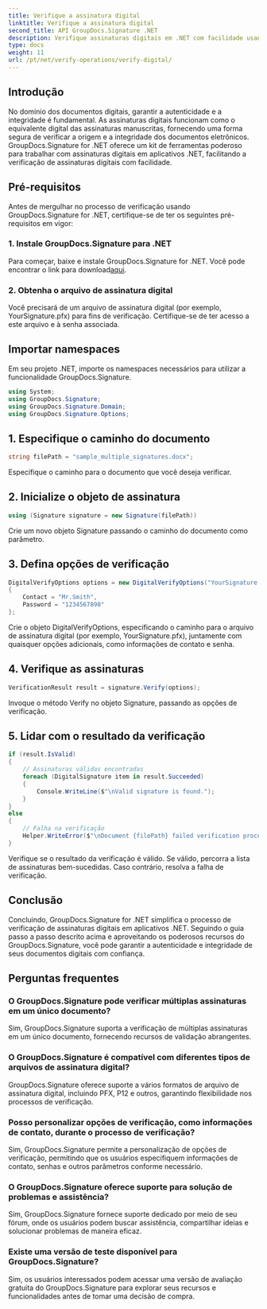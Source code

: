 ```yaml
---
title: Verifique a assinatura digital
linktitle: Verifique a assinatura digital
second_title: API GroupDocs.Signature .NET
description: Verifique assinaturas digitais em .NET com facilidade usando GroupDocs.Signature. Garanta a autenticidade e integridade dos documentos sem esforço.
type: docs
weight: 11
url: /pt/net/verify-operations/verify-digital/
---
```

## Introdução
No domínio dos documentos digitais, garantir a autenticidade e a integridade é fundamental. As assinaturas digitais funcionam como o equivalente digital das assinaturas manuscritas, fornecendo uma forma segura de verificar a origem e a integridade dos documentos eletrônicos. GroupDocs.Signature for .NET oferece um kit de ferramentas poderoso para trabalhar com assinaturas digitais em aplicativos .NET, facilitando a verificação de assinaturas digitais com facilidade.
## Pré-requisitos
Antes de mergulhar no processo de verificação usando GroupDocs.Signature for .NET, certifique-se de ter os seguintes pré-requisitos em vigor:
### 1. Instale GroupDocs.Signature para .NET
 Para começar, baixe e instale GroupDocs.Signature for .NET. Você pode encontrar o link para download[aqui](https://releases.groupdocs.com/signature/net/).
### 2. Obtenha o arquivo de assinatura digital
Você precisará de um arquivo de assinatura digital (por exemplo, YourSignature.pfx) para fins de verificação. Certifique-se de ter acesso a este arquivo e à senha associada.

## Importar namespaces
Em seu projeto .NET, importe os namespaces necessários para utilizar a funcionalidade GroupDocs.Signature.

```csharp
using System;
using GroupDocs.Signature;
using GroupDocs.Signature.Domain;
using GroupDocs.Signature.Options;
```
## 1. Especifique o caminho do documento
```csharp
string filePath = "sample_multiple_signatures.docx";
```
Especifique o caminho para o documento que você deseja verificar.
## 2. Inicialize o objeto de assinatura
```csharp
using (Signature signature = new Signature(filePath))
```
Crie um novo objeto Signature passando o caminho do documento como parâmetro.
## 3. Defina opções de verificação
```csharp
DigitalVerifyOptions options = new DigitalVerifyOptions("YourSignature.pfx")
{
    Contact = "Mr.Smith",
    Password = "1234567890"
};
```
Crie o objeto DigitalVerifyOptions, especificando o caminho para o arquivo de assinatura digital (por exemplo, YourSignature.pfx), juntamente com quaisquer opções adicionais, como informações de contato e senha.
## 4. Verifique as assinaturas
```csharp
VerificationResult result = signature.Verify(options);
```
Invoque o método Verify no objeto Signature, passando as opções de verificação.
## 5. Lidar com o resultado da verificação
```csharp
if (result.IsValid)
{
    // Assinaturas válidas encontradas
    foreach (DigitalSignature item in result.Succeeded)
    {
        Console.WriteLine($"\nValid signature is found.");
    }
}
else
{
    // Falha na verificação
    Helper.WriteError($"\nDocument {filePath} failed verification process.");
}
```
Verifique se o resultado da verificação é válido. Se válido, percorra a lista de assinaturas bem-sucedidas. Caso contrário, resolva a falha de verificação.

## Conclusão
Concluindo, GroupDocs.Signature for .NET simplifica o processo de verificação de assinaturas digitais em aplicativos .NET. Seguindo o guia passo a passo descrito acima e aproveitando os poderosos recursos do GroupDocs.Signature, você pode garantir a autenticidade e integridade de seus documentos digitais com confiança.
## Perguntas frequentes
### O GroupDocs.Signature pode verificar múltiplas assinaturas em um único documento?
Sim, GroupDocs.Signature suporta a verificação de múltiplas assinaturas em um único documento, fornecendo recursos de validação abrangentes.
### O GroupDocs.Signature é compatível com diferentes tipos de arquivos de assinatura digital?
GroupDocs.Signature oferece suporte a vários formatos de arquivo de assinatura digital, incluindo PFX, P12 e outros, garantindo flexibilidade nos processos de verificação.
### Posso personalizar opções de verificação, como informações de contato, durante o processo de verificação?
Sim, GroupDocs.Signature permite a personalização de opções de verificação, permitindo que os usuários especifiquem informações de contato, senhas e outros parâmetros conforme necessário.
### O GroupDocs.Signature oferece suporte para solução de problemas e assistência?
Sim, GroupDocs.Signature fornece suporte dedicado por meio de seu fórum, onde os usuários podem buscar assistência, compartilhar ideias e solucionar problemas de maneira eficaz.
### Existe uma versão de teste disponível para GroupDocs.Signature?
Sim, os usuários interessados podem acessar uma versão de avaliação gratuita do GroupDocs.Signature para explorar seus recursos e funcionalidades antes de tomar uma decisão de compra.